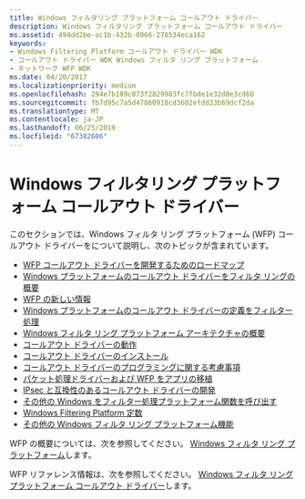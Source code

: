 ```yaml
---
title: Windows フィルタリング プラットフォーム コールアウト ドライバー
description: Windows フィルタリング プラットフォーム コールアウト ドライバー
ms.assetid: 494dd2be-ac1b-432b-8966-278534eca162
keywords:
- Windows Filtering Platform コールアウト ドライバー WDK
- コールアウト ドライバー WDK Windows フィルタ リング プラットフォーム
- ネットワーク WFP WDK
ms.date: 04/20/2017
ms.localizationpriority: medium
ms.openlocfilehash: 294e7b189c873f2829983fc7fbde1e32d0e3cd66
ms.sourcegitcommit: fb7d95c7a5d47860918cd3602efdd33b69dcf2da
ms.translationtype: MT
ms.contentlocale: ja-JP
ms.lasthandoff: 06/25/2019
ms.locfileid: "67382606"
---
```

# <a name="windows-filtering-platform-callout-drivers"></a>Windows フィルタリング プラットフォーム コールアウト ドライバー


このセクションでは、Windows フィルタ リング プラットフォーム (WFP) コールアウト ドライバーをについて説明し、次のトピックが含まれています。

-   [WFP コールアウト ドライバーを開発するためのロードマップ](roadmap-for-developing-wfp-callout-drivers.md)
-   [Windows プラットフォームのコールアウト ドライバーをフィルタ リングの概要](introduction-to-windows-filtering-platform-callout-drivers.md)
-   [WFP の新しい情報](new-information-for-wfp.md)
-   [Windows プラットフォームのコールアウト ドライバーの定義をフィルター処理](wfp-callout-drivers-definitions.md)
-   [Windows フィルタ リング プラットフォーム アーキテクチャの概要](windows-filtering-platform-architecture-overview.md)
-   [コールアウト ドライバーの動作](callout-driver-operations.md)
-   [コールアウト ドライバーのインストール](callout-driver-installation.md)
-   [コールアウト ドライバーのプログラミングに関する考慮事項](callout-driver-programming-considerations.md)
-   [パケット処理ドライバーおよび WFP をアプリの移植](porting-packet-processing-drivers-and-apps-to-wfp.md)
-   [IPsec と互換性のあるコールアウト ドライバーの開発](developing-ipsec-compatible-callout-drivers.md)
-   [その他の Windows をフィルター処理プラットフォーム関数を呼び出す](calling-other-windows-filtering-platform-functions.md)
-   [Windows Filtering Platform 定数](windows-filtering-platform-constants.md)
-   [その他の Windows フィルタ リング プラットフォーム機能](other-windows-filtering-platform-functions.md)

WFP の概要については、次を参照してください。 [Windows フィルタ リング プラットフォーム](https://docs.microsoft.com/windows/desktop/FWP/windows-filtering-platform-start-page)します。

WFP リファレンス情報は、次を参照してください。 [Windows フィルタ リング プラットフォーム コールアウト ドライバー](https://docs.microsoft.com/windows-hardware/drivers/ddi/content/_netvista/)します。

 

 






